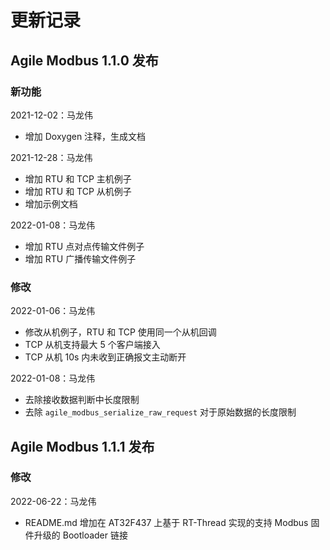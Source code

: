 # 更新记录

## Agile Modbus 1.1.0 发布

### 新功能

2021-12-02：马龙伟

* 增加 Doxygen 注释，生成文档

2021-12-28：马龙伟

* 增加 RTU 和 TCP 主机例子
* 增加 RTU 和 TCP 从机例子
* 增加示例文档

2022-01-08：马龙伟

* 增加 RTU 点对点传输文件例子
* 增加 RTU 广播传输文件例子

### 修改

2022-01-06：马龙伟

* 修改从机例子，RTU 和 TCP 使用同一个从机回调
* TCP 从机支持最大 5 个客户端接入
* TCP 从机 10s 内未收到正确报文主动断开

2022-01-08：马龙伟

* 去除接收数据判断中长度限制
* 去除 `agile_modbus_serialize_raw_request` 对于原始数据的长度限制

## Agile Modbus 1.1.1 发布

### 修改

2022-06-22：马龙伟

* README.md 增加在 AT32F437 上基于 RT-Thread 实现的支持 Modbus 固件升级的 Bootloader 链接
